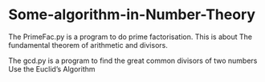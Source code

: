 # Some-algorithm-in-Number-Theory

The PrimeFac.py is a program to do prime factorisation.
This is about The fundamental theorem of arithmetic and divisors.

The gcd.py is a program to find the great common divisors of two numbers
Use the Euclid’s Algorithm
